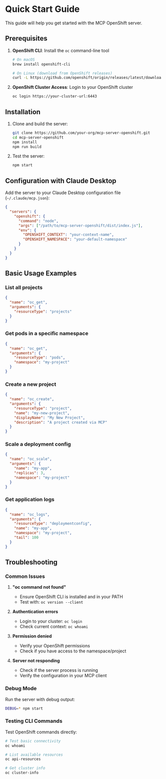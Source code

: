 # Quick Start Guide

This guide will help you get started with the MCP OpenShift server.

## Prerequisites

1. **OpenShift CLI**: Install the `oc` command-line tool
   ```bash
   # On macOS
   brew install openshift-cli
   
   # On Linux (download from OpenShift releases)
   curl -L https://github.com/openshift/origin/releases/latest/download/openshift-origin-client-tools-*.tar.gz | tar xz
   ```

2. **OpenShift Cluster Access**: Login to your OpenShift cluster
   ```bash
   oc login https://your-cluster-url:6443
   ```

## Installation

1. Clone and build the server:
   ```bash
   git clone https://github.com/your-org/mcp-server-openshift.git
   cd mcp-server-openshift
   npm install
   npm run build
   ```

2. Test the server:
   ```bash
   npm start
   ```

## Configuration with Claude Desktop

Add the server to your Claude Desktop configuration file (`~/.claude/mcp.json`):

```json
{
  "servers": {
    "openshift": {
      "command": "node",
      "args": ["/path/to/mcp-server-openshift/dist/index.js"],
      "env": {
        "OPENSHIFT_CONTEXT": "your-context-name",
        "OPENSHIFT_NAMESPACE": "your-default-namespace"
      }
    }
  }
}
```

## Basic Usage Examples

### List all projects
```json
{
  "name": "oc_get",
  "arguments": {
    "resourceType": "projects"
  }
}
```

### Get pods in a specific namespace
```json
{
  "name": "oc_get", 
  "arguments": {
    "resourceType": "pods",
    "namespace": "my-project"
  }
}
```

### Create a new project
```json
{
  "name": "oc_create",
  "arguments": {
    "resourceType": "project",
    "name": "my-new-project",
    "displayName": "My New Project",
    "description": "A project created via MCP"
  }
}
```

### Scale a deployment config
```json
{
  "name": "oc_scale",
  "arguments": {
    "name": "my-app",
    "replicas": 3,
    "namespace": "my-project"
  }
}
```

### Get application logs
```json
{
  "name": "oc_logs",
  "arguments": {
    "resourceType": "deploymentconfig",
    "name": "my-app",
    "namespace": "my-project",
    "tail": 100
  }
}
```

## Troubleshooting

### Common Issues

1. **"oc command not found"**
   - Ensure OpenShift CLI is installed and in your PATH
   - Test with: `oc version --client`

2. **Authentication errors**
   - Login to your cluster: `oc login`
   - Check current context: `oc whoami`

3. **Permission denied**
   - Verify your OpenShift permissions
   - Check if you have access to the namespace/project

4. **Server not responding**
   - Check if the server process is running
   - Verify the configuration in your MCP client

### Debug Mode

Run the server with debug output:
```bash
DEBUG=* npm start
```

### Testing CLI Commands

Test OpenShift commands directly:
```bash
# Test basic connectivity
oc whoami

# List available resources
oc api-resources

# Get cluster info
oc cluster-info
```
